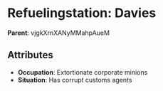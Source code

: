 # Refuelingstation: Davies

**Parent**: vjgkXrnXANyMMahpAueM

## Attributes
- **Occupation**: Extortionate corporate minions
- **Situation**: Has corrupt customs agents


